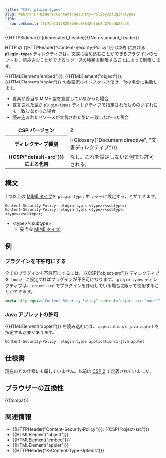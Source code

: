 ```yaml
---
title: "CSP: plugin-types"
slug: Web/HTTP/Headers/Content-Security-Policy/plugin-types
l10n:
  sourceCommit: 45c7ae13178203b4ee58842efbe2a27deab274a6
---
```


{{HTTPSidebar}}{{deprecated_header}}{{Non-standard_header}}

HTTP の {{HTTPHeader("Content-Security-Policy")}} (CSP) における **`plugin-types`** ディレクティブは、文書に埋め込むことができるプラグインのセットを、読み込むことができるリソースの種類を制限することによって制限します。

{{HTMLElement("embed")}}, {{HTMLElement("object")}}, {{HTMLElement("applet")}} の各要素のインスタンス化は、次の場合に失敗します。

- 要素が妥当な MIME 型を宣言していなかった場合
- 宣言された型が `plugin-types` ディレクティブで指定されたもののいずれにも一致しなかった場合
- 読み込まれたリソースが宣言された型に一致しなかった場合

<table class="properties">
  <tbody>
    <tr>
      <th scope="row">CSP バージョン</th>
      <td>2</td>
    </tr>
    <tr>
      <th scope="row">ディレクティブ種別</th>
      <td>{{Glossary("Document directive", "文書ディレクティブ")}}</td>
    </tr>
    <tr>
      <th scope="row">{{CSP("default-src")}} による代替</th>
      <td>なし。これを設定しないと何でも許可される。</td>
    </tr>
  </tbody>
</table>

## 構文

1 つ以上の [MIME タイプ](/ja/docs/Web/HTTP/Basics_of_HTTP/MIME_types)を `plugin-types` ポリシーに設定することができます。

```http
Content-Security-Policy: plugin-types <type>/<subtype>;
Content-Security-Policy: plugin-types <type>/<subtype> <type>/<subtype>;
```

- \<type>/\<subtype>
  - 妥当な [MIME タイプ](/ja/docs/Web/HTTP/Basics_of_HTTP/MIME_types/Common_types)。

## 例

### プラグインを不許可にする

全てのプラグインを不許可にするには、 {{CSP("object-src")}} ディレクティブを `'none'` に設定すればプラグインが不許可になります。 `plugin-types` ディレクティブは、 `object-src` でプラグインを許可している場合に限って使用することができます。

```html
<meta http-equiv="Content-Security-Policy" content="object-src 'none'" />
```

### Java アプレットの許可

{{HTMLElement("applet")}} を読み込むには、 `application/x-java-applet` を指定する必要があります。

```http
Content-Security-Policy: plugin-types application/x-java-applet
```

## 仕様書

現在のどの仕様にも属していません。以前は [CSP 2](https://www.w3.org/TR/CSP2/#directive-plugin-types) で定義されていました。

## ブラウザーの互換性

{{Compat}}

## 関連情報

- {{HTTPHeader("Content-Security-Policy")}}: {{CSP("object-src")}}
- {{HTMLElement("object")}}
- {{HTMLElement("embed")}}
- {{HTMLElement("applet")}}
- {{HTTPHeader("X-Content-Type-Options")}}
